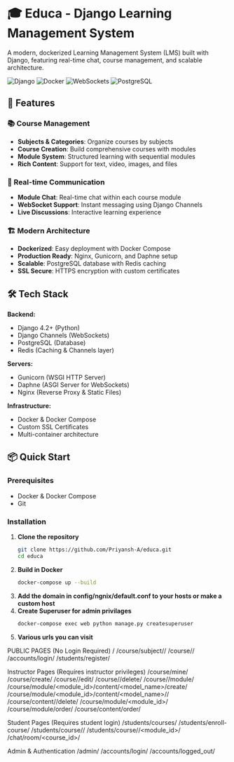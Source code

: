 # 🎓 Educa - Django Learning Management System

A modern, dockerized Learning Management System (LMS) built with Django, featuring real-time chat, course management, and scalable architecture.

![Django](https://img.shields.io/badge/Django-5.1-green)
![Docker](https://img.shields.io/badge/Docker-Ready-blue)
![WebSockets](https://img.shields.io/badge/WebSockets-Enabled-orange)
![PostgreSQL](https://img.shields.io/badge/PostgreSQL-Database-blue)

## 🚀 Features

### 📚 Course Management
- **Subjects & Categories**: Organize courses by subjects
- **Course Creation**: Build comprehensive courses with modules
- **Module System**: Structured learning with sequential modules
- **Rich Content**: Support for text, video, images, and files

### 💬 Real-time Communication
- **Module Chat**: Real-time chat within each course module
- **WebSocket Support**: Instant messaging using Django Channels
- **Live Discussions**: Interactive learning experience

### 🏗️ Modern Architecture
- **Dockerized**: Easy deployment with Docker Compose
- **Production Ready**: Nginx, Gunicorn, and Daphne setup
- **Scalable**: PostgreSQL database with Redis caching
- **SSL Secure**: HTTPS encryption with custom certificates

## 🛠️ Tech Stack

**Backend:**
- Django 4.2+ (Python)
- Django Channels (WebSockets)
- PostgreSQL (Database)
- Redis (Caching & Channels layer)

**Servers:**
- Gunicorn (WSGI HTTP Server)
- Daphne (ASGI Server for WebSockets)
- Nginx (Reverse Proxy & Static Files)

**Infrastructure:**
- Docker & Docker Compose
- Custom SSL Certificates
- Multi-container architecture

## 📦 Quick Start

### Prerequisites
- Docker & Docker Compose
- Git

### Installation

1. **Clone the repository**
   ```bash
   git clone https://github.com/Priyansh-A/educa.git
   cd educa
2. **Build in Docker**
   ```bash
   docker-compose up --build
3. **Add the domain in config/ngnix/default.conf to your hosts or make a custom host**
4. **Create Superuser for admin privilages**
   ```bash
   docker-compose exec web python manage.py createsuperuser
6. **Various urls you can visit**

PUBLIC PAGES (No Login Required)
   /
/course/subject/<subject>/
/course/<slug>/
/accounts/login/
/students/register/

Instructor Pages (Requires instructor privileges)
/course/mine/
/course/create/
/course/<pk>/edit/
/course/<pk>/delete/
/course/<pk>/module/
/course/module/<module_id>/content/<model_name>/create/
/course/module/<module_id>/content/<model_name>/<id>/
/course/content/<id>/delete/
/course/module/<module_id>/
/course/module/order/
/course/content/order/

Student Pages (Requires student login)
/students/courses/
/students/enroll-course/
/students/course/<pk>/
/students/course/<pk>/<module_id>/
/chat/room/<course_id>/

Admin & Authentication
/admin/
/accounts/login/
/accounts/logged_out/
